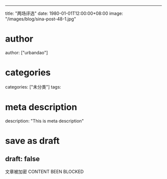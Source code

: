 
---
title: "两场评选"
date: 1980-01-01T12:00:00+08:00
image: "/images/blog/sina-post-48-1.jpg"
# author
author: ["urbandao"]
# categories
categories: ["未分类"]
tags: 
# meta description
description: "This is meta description"
# save as draft
draft: false
---

文章被加密 CONTENT BEEN BLOCKED
